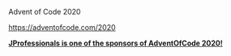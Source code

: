 Advent of Code 2020

https://adventofcode.com/2020

[**JProfessionals is one of the sponsors of AdventOfCode 2020!**](https://jpro.no/advent-of-code)

